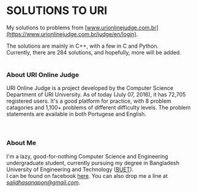 # SOLUTIONS TO URI

My solutions to problems from [www.urionlinejudge.com.br](https://www.urionlinejudge.com.br/judge/en/login).  

The solutions are mainly in C++, with a few in C and Python.  
Currently, there are 284 solutions, and hopefully, more will be added. 
<br></br>
### About URI Online Judge  

URI Online Judge is a project developed by the Computer Science Department of URI University. As of today (July 07, 2016), it has 72,705 registered users. It's a good platform for practice, with 8 problem catagories and 1,100+ problems of different difficulty levels. The problem statements are available in both Portugese and English.  
<br></br>
### About Me  
I'm a lazy, good-for-nothing Computer Science and Engineering undergraduate student, currently pursuing my degree in Bangladesh University of Engineering and Technology ([BUET](http://www.buet.ac.bd/)).  
I can be found on facebook [here](https://www.facebook.com/SajidHasanApon). You can also drop me a line at *sajidhasanapon@gmail.com*. 
